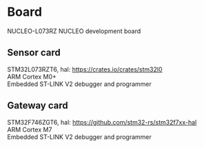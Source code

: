 # Board
NUCLEO-L073RZ NUCLEO development board

## Sensor card
STM32L073RZT6, hal: https://crates.io/crates/stm32l0  
ARM Cortex M0+  
Embedded ST-LINK V2 debugger and programmer  

## Gateway card
STM32F746ZGT6, hal: https://github.com/stm32-rs/stm32f7xx-hal  
ARM Cortex M7  
Embedded ST-LINK V2 debugger and programmer  
